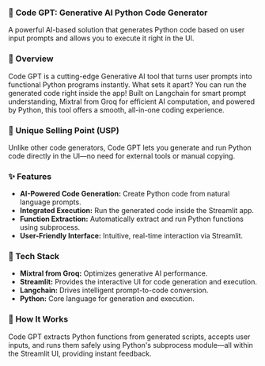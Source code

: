 ### 🚀 **Code GPT**: Generative AI Python Code Generator

A powerful AI-based solution that generates Python code based on user input prompts and allows you to execute it right in the UI.


### 🚀 Overview

Code GPT is a cutting-edge Generative AI tool that turns user prompts into functional Python programs instantly. What sets it apart? You can run the generated code right inside the app! Built on Langchain for smart prompt understanding, Mixtral from Groq for efficient AI computation, and powered by Python, this tool offers a smooth, all-in-one coding experience.


### 🌟 Unique Selling Point (USP)
Unlike other code generators, Code GPT lets you generate and run Python code directly in the UI—no need for external tools or manual copying.


### ✨ Features

* **AI-Powered Code Generation:** Create Python code from natural language prompts.
* **Integrated Execution:** Run the generated code inside the Streamlit app.
* **Function Extraction:** Automatically extract and run Python functions using subprocess.
* **User-Friendly Interface:** Intuitive, real-time interaction via Streamlit.


### 📂 Tech Stack

* **Mixtral from Groq:** Optimizes generative AI performance.
* **Streamlit:** Provides the interactive UI for code generation and execution.
* **Langchain:** Drives intelligent prompt-to-code conversion.
* **Python:** Core language for generation and execution.


### 🤖 How It Works

Code GPT extracts Python functions from generated scripts, accepts user inputs, and runs them safely using Python's subprocess module—all within the Streamlit UI, providing instant feedback.